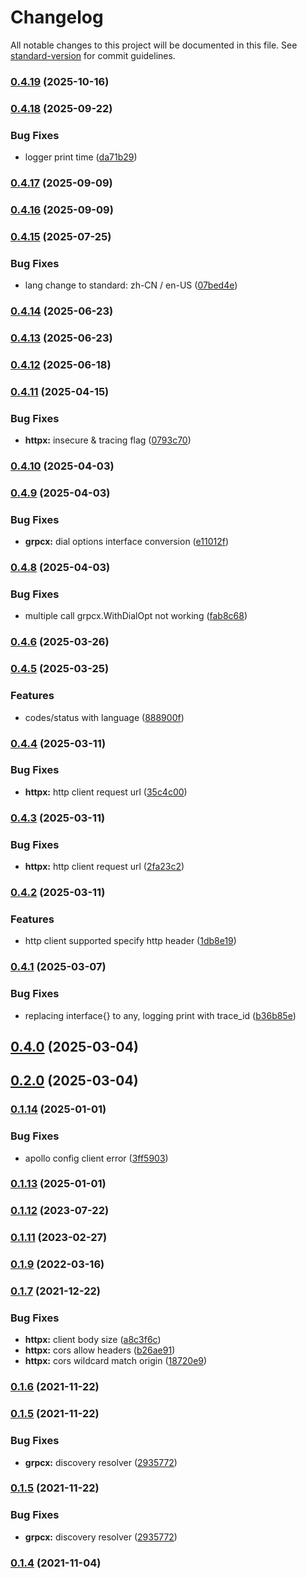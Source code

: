# Changelog

All notable changes to this project will be documented in this file. See [standard-version](https://github.com/conventional-changelog/standard-version) for commit guidelines.

### [0.4.19](https://github.com/trustasia-com/go-van/compare/v0.4.18...v0.4.19) (2025-10-16)

### [0.4.18](https://github.com/trustasia-com/go-van/compare/v0.4.17...v0.4.18) (2025-09-22)


### Bug Fixes

* logger print time ([da71b29](https://github.com/trustasia-com/go-van/commit/da71b29fd8d0d070ce9587dc68aeab381c722efb))

### [0.4.17](https://github.com/trustasia-com/go-van/compare/v0.4.16...v0.4.17) (2025-09-09)

### [0.4.16](https://github.com/trustasia-com/go-van/compare/v0.4.15...v0.4.16) (2025-09-09)

### [0.4.15](https://github.com/trustasia-com/go-van/compare/v0.4.14...v0.4.15) (2025-07-25)


### Bug Fixes

* lang change to standard: zh-CN / en-US ([07bed4e](https://github.com/trustasia-com/go-van/commit/07bed4e3008148f08ad01d406c253ab3bd0a94c6))

### [0.4.14](https://github.com/trustasia-com/go-van/compare/v0.4.13...v0.4.14) (2025-06-23)

### [0.4.13](https://github.com/trustasia-com/go-van/compare/v0.4.12...v0.4.13) (2025-06-23)

### [0.4.12](https://github.com/trustasia-com/go-van/compare/v0.4.11...v0.4.12) (2025-06-18)

### [0.4.11](https://github.com/trustasia-com/go-van/compare/v0.4.10...v0.4.11) (2025-04-15)


### Bug Fixes

* **httpx:** insecure & tracing flag ([0793c70](https://github.com/trustasia-com/go-van/commit/0793c703d025f50d61062eac05ba8ffab37ce92f))

### [0.4.10](https://github.com/trustasia-com/go-van/compare/v0.4.9...v0.4.10) (2025-04-03)

### [0.4.9](https://github.com/trustasia-com/go-van/compare/v0.4.8...v0.4.9) (2025-04-03)


### Bug Fixes

* **grpcx:** dial options interface conversion ([e11012f](https://github.com/trustasia-com/go-van/commit/e11012fdbfd2eecd481d704f8bdbb6bfd6eed9bc))

### [0.4.8](https://github.com/trustasia-com/go-van/compare/v0.4.7...v0.4.8) (2025-04-03)


### Bug Fixes

* multiple call grpcx.WithDialOpt not working ([fab8c68](https://github.com/trustasia-com/go-van/commit/fab8c6896450b74545841d3e3fe13bc50942704a))

### [0.4.6](https://github.com/trustasia-com/go-van/compare/v0.4.5...v0.4.6) (2025-03-26)

### [0.4.5](https://github.com/trustasia-com/go-van/compare/v0.4.4...v0.4.5) (2025-03-25)


### Features

* codes/status with language ([888900f](https://github.com/trustasia-com/go-van/commit/888900fd39f7835ae880fd5ab23e45b60e083bd8))

### [0.4.4](https://github.com/trustasia-com/go-van/compare/v0.4.3...v0.4.4) (2025-03-11)


### Bug Fixes

* **httpx:** http client request url ([35c4c00](https://github.com/trustasia-com/go-van/commit/35c4c001ee8da066e68e186ec6ae6bedccf3d46d))

### [0.4.3](https://github.com/trustasia-com/go-van/compare/v0.4.2...v0.4.3) (2025-03-11)


### Bug Fixes

* **httpx:** http client request url ([2fa23c2](https://github.com/trustasia-com/go-van/commit/2fa23c2fe2dcdca21d3c34247a677f774946f282))

### [0.4.2](https://github.com/trustasia-com/go-van/compare/v0.4.1...v0.4.2) (2025-03-11)


### Features

* http client supported specify http header ([1db8e19](https://github.com/trustasia-com/go-van/commit/1db8e197c9fe54988cbc6667db1c955fb52375c7))

### [0.4.1](https://github.com/trustasia-com/go-van/compare/v0.4.0...v0.4.1) (2025-03-07)


### Bug Fixes

* replacing interface{} to any, logging print with trace_id ([b36b85e](https://github.com/trustasia-com/go-van/commit/b36b85ef60c1ab6c628bb98f9526e306dce2bd74))

## [0.4.0](https://github.com/trustasia-com/go-van/compare/v0.2.0...v0.4.0) (2025-03-04)

## [0.2.0](https://github.com/trustasia-com/go-van/compare/v0.1.14...v0.2.0) (2025-03-04)

### [0.1.14](https://github.com/trustasia-com/go-van/compare/v0.1.13...v0.1.14) (2025-01-01)


### Bug Fixes

* apollo config client error ([3ff5903](https://github.com/trustasia-com/go-van/commit/3ff59034cdeba2084861021e6d568b619070f87b))

### [0.1.13](https://github.com/trustasia-com/go-van/compare/v0.1.12...v0.1.13) (2025-01-01)

### [0.1.12](https://github.com/trustasia-com/go-van/compare/v0.1.11...v0.1.12) (2023-07-22)

### [0.1.11](https://github.com/trustasia-com/go-van/compare/v0.1.10...v0.1.11) (2023-02-27)

### [0.1.9](https://github.com/trustasia-com/go-van/compare/v0.1.8...v0.1.9) (2022-03-16)

### [0.1.7](https://github.com/trustasia-com/go-van/compare/v0.1.6...v0.1.7) (2021-12-22)


### Bug Fixes

* **httpx:** client body size ([a8c3f6c](https://github.com/trustasia-com/go-van/commit/a8c3f6c383f9d4b5da7fc6b66f4a81793090ce1c))
* **httpx:** cors allow headers ([b26ae91](https://github.com/trustasia-com/go-van/commit/b26ae913329e5c064d24c2a24f996193652c3b0e))
* **httpx:** cors wildcard match origin ([18720e9](https://github.com/trustasia-com/go-van/commit/18720e9af7cd3890a9ad8780267ed83c2b1abaa0))

### [0.1.6](https://github.com/trustasia-com/go-van/compare/v0.1.5...v0.1.6) (2021-11-22)

### [0.1.5](https://github.com/trustasia-com/go-van/compare/v0.1.4...v0.1.5) (2021-11-22)


### Bug Fixes

* **grpcx:** discovery resolver ([2935772](https://github.com/trustasia-com/go-van/commit/29357727ff523733d144e988cd58d8673644fead))

### [0.1.5](https://github.com/trustasia-com/go-van/compare/v0.1.4...v0.1.5) (2021-11-22)


### Bug Fixes

* **grpcx:** discovery resolver ([2935772](https://github.com/trustasia-com/go-van/commit/29357727ff523733d144e988cd58d8673644fead))

### [0.1.4](https://github.com/trustasia-com/go-van/compare/v0.1.3...v0.1.4) (2021-11-04)
